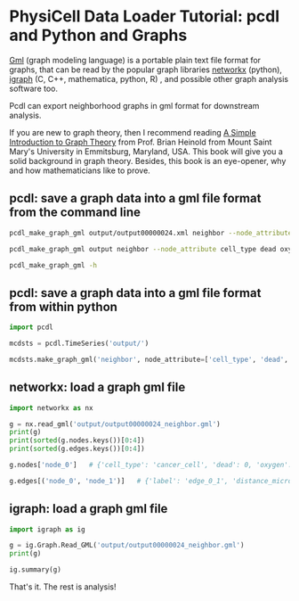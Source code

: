 # PhysiCell Data Loader Tutorial: pcdl and Python and Graphs

[Gml](https://github.com/elmbeech/physicelldataloader/blob/master/man/publication/himsolt1996gml_a_portable_graph_file_format.pdf) (graph modeling language) is a portable plain text file format for graphs,
that can be read by the popular graph libraries [networkx](https://networkx.org/) (python), [igraph](https://igraph.org/) (C, C++, mathematica, python, R) <!--, [JuliaGraphs](ttps://github.com/JuliaGraphs/GraphIO.jl)-->, and possible other graph analysis software too.

Pcdl can export neighborhood <!-- and lineage tree --> graphs in gml format for downstream analysis.

If you are new to graph theory, then I recommend reading [A Simple Introduction to Graph Theory](https://www.brianheinold.net/graph_theory/A_Simple_Introduction_to_Graph_Theory_Heinold.pdf)
from Prof. Brian Heinold from Mount Saint Mary's University in Emmitsburg, Maryland, USA.
This book will give you a solid  background in graph theory.
Besides, this book is an eye-opener, why and how mathematicians like to prove.


## pcdl: save a graph data into a gml file format from the command line

```bash
pcdl_make_graph_gml output/output00000024.xml neighbor --node_attribute cell_type dead oxygen pressure
```
```bash
pcdl_make_graph_gml output neighbor --node_attribute cell_type dead oxygen pressure
```
```bash
pcdl_make_graph_gml -h
```

## pcdl: save a graph data into a gml file format from within python

```python
import pcdl

mcdsts = pcdl.TimeSeries('output/')
```
```python
mcdsts.make_graph_gml('neighbor', node_attribute=['cell_type', 'dead', 'oxygen', 'pressure'])
```

## networkx: load a graph gml file

```python
import networkx as nx

g = nx.read_gml('output/output00000024_neighbor.gml')
print(g)
print(sorted(g.nodes.keys())[0:4])
print(sorted(g.edges.keys())[0:4])
```
```python
g.nodes['node_0']   # {'cell_type': 'cancer_cell', 'dead': 0, 'oxygen': 25.304510426523084, 'pressure': 10.519314516003435}
```
```python
g.edges[('node_0', 'node_1')]   # {'label': 'edge_0_1', 'distance_microns': 15}
```


## igraph: load a graph gml file

```python
import igraph as ig

g = ig.Graph.Read_GML('output/output00000024_neighbor.gml')
print(g)
```
```python
ig.summary(g)
```


That's it. The rest is analysis!
